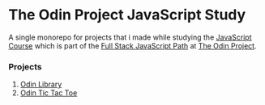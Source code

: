 # The Odin Project JavaScript Study

A single monorepo for projects that i made while studying the [JavaScript Course](https://www.theodinproject.com/paths/full-stack-javascript/courses/javascript/) which is part of the [Full Stack JavaScript Path](https://www.theodinproject.com/paths/full-stack-javascript/) at [The Odin Project](https://www.theodinproject.com/).

### Projects

1. [Odin Library](https://hussein-m-kandil.github.io/top-javascript-study/dist/odin-library.html)
2. [Odin Tic Tac Toe](https://hussein-m-kandil.github.io/top-javascript-study/dist/odin-tic-tac-toe.html)
